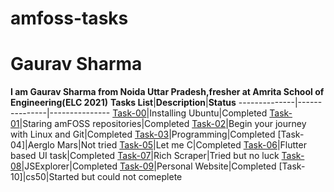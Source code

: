 # amfoss-tasks
# Gaurav Sharma
**I am Gaurav Sharma from Noida Uttar Pradesh,fresher at Amrita School of Engineering(ELC 2021)**
**Tasks List**|**Description**|**Status**
--------------|---------------|---------------
[Task-00](https://github.com/grvsh02/amfoss-tasks/tree/main/task-00)|Installing Ubuntu|Completed
[Task-01](https://github.com/grvsh02/amfoss-tasks/tree/main/task-01)|Staring amFOSS repositories|Completed
[Task-02](https://github.com/grvsh02/amfoss-tasks/tree/main/task-02)|Begin your journey with Linux and Git|Completed
[Task-03](https://github.com/grvsh02/amfoss-tasks/tree/main/task-03)|Programming|Completed
[Task-04]|Aerglo Mars|Not tried
[Task-05](https://github.com/grvsh02/amfoss-tasks/tree/main/task-05)|Let me C|Completed
[Task-06](https://github.com/grvsh02/amfoss-tasks/tree/main/task-06)|Flutter based UI task|Completed
[Task-07](https://github.com/grvsh02/amfoss-tasks/tree/main/task-07)|Rich Scraper|Tried but no luck
[Task-08](https://github.com/grvsh02/amfoss-tasks/tree/main/task-08)|JSExplorer|Completed
[Task-09](https://github.com/grvsh02/amfoss-tasks/tree/main/task-09)|Personal Website|Completed
[Task-10]|cs50|Started but could not comeplete

